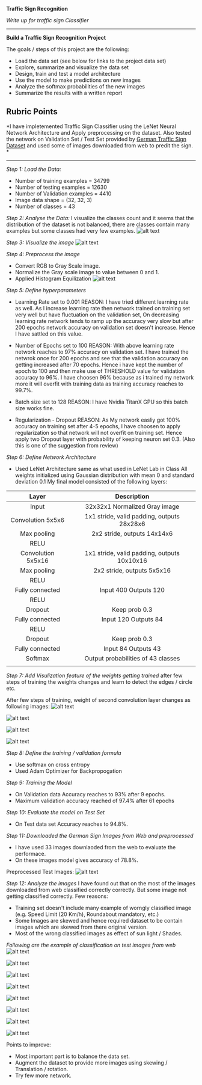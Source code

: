 **Traffic Sign Recognition**

*Write up for traffic sign Classifier*

---

**Build a Traffic Sign Recognition Project**

The goals / steps of this project are the following:
* Load the data set (see below for links to the project data set)
* Explore, summarize and visualize the data set
* Design, train and test a model architecture
* Use the model to make predictions on new images
* Analyze the softmax probabilities of the new images
* Summarize the results with a written report


[//]: # (Image References)

[image1]: ./examples/prediction1.png "Correct Predicted Double Curve"
[image2]: ./examples/prediction2.png "Correct Predicted Keep Left"
[image3]: ./examples/prediction3.png "Wrong Predicted Roundabout mandatory"
[image4]: ./examples/prediction4.png "Correct Predicted Roundabout mandatory"
[image5]: ./examples/prediction5.png "Wrong Predicted Turn left Ahead"
[image6]: ./examples/prediction6.png "Wrong Predicted Childern Crossing"
[image7]: ./examples/prediction7.png "Wrong Predictied 20km/h speed limit"
[image8]: ./examples/prediction8.png "Correct Predictied 20km/h speed limit"
[image9]: ./examples/preprocess.png  "Preprocessed Image"
[image10]: ./examples/sign_classes.png "sign-classes"
[image11]: ./examples/test-images.png "test-images"
[image12]: ./examples/weights.png "Network weight 1"
[image13]: ./examples/weights-2.png "Network weight 2"
[image14]: ./examples/weights-3.png "Network weight 3"
[image15]: ./examples/weights-4.png "Network weight 4"
[image16]: ./examples/image.png "Training Image"


## Rubric Points
*I have impletemented Traffic Sign Classifier using the LeNet Neural Network Architecture and Apply preprocessing on the dataset. Also tested the network on Validation Set / Test Set provided by [German Traffic Sign Dataset](http://benchmark.ini.rub.de/?section=gtsrb&subsection=dataset) and used some of images downloaded from web to predit the sign. *

---
*Step 1: Load the Data:*
* Number of training examples = 34799
* Number of testing examples = 12630
* Number of Validation examples = 4410
* Image data shape = (32, 32, 3)
* Number of classes = 43

*Step 2: Analyse the Data:*
I visualize the classes count and it seems that the distribution of the dataset is not balanced, there are classes contain many examples but some classes had very few examples.
![alt text][image10]

*Step 3: Visualize the image*
![alt text][image16]

*Step 4: Preprocess the image*
* Convert RGB to Gray Scale image.
* Normalize the Gray scale image to value between 0 and 1.
* Applied Histogram Equilization
![alt text][image9]

*Step 5: Define hyperparameters*
* Learning Rate set to 0.001
 REASON: I have tried different learning rate as well. As I increase learning rate then network trained on training set very well but have fluctuation on the validation set, On decreasing learning rate network tends to ramp up the accuracy very slow but after 200 epochs network accuracy on validation set doesn't increase. Hence I have sattled on this value.

* Number of Epochs set to 100
 REASON: With above learning rate network reaches to 97% accuracy on validation set. I have trained the netwrok once for 200 epochs and see that the validation accuracy on getting increased after 70 epochs. Hence i have kept the number of epoch to 100 and then make use of THRESHOLD value for validation accuracy to 96%. I have choosen 96% because as i trained my network more it will overfit with training data as training accuracy reaches to 99.7%.

* Batch size set to 128
REASON: I have Nvidia TitanX GPU so this batch size works fine.

* Regularization - Dropout
REASON: As My network easliy got 100% accuracy on training set after 4-5 epochs, I have choosen to apply regularization so that network will not overfit on training set. Hence apply two Dropout layer with probability of keeping neuron set 0.3. (Also this is one of the suggestion from review)

*Step 6: Define Network Architecture*
* Used LeNet Architecture same as what used in LeNet Lab in Class
All weights initialized using Gaussian distribution with mean 0 and standard deviation 0.1
My final model consisted of the following layers:

| Layer                 |     Description                               |
|:---------------------:|:---------------------------------------------:|
| Input                 | 32x32x1 Normalized Gray image                 |
| Convolution 5x5x6     | 1x1 stride, valid padding, outputs 28x28x6    |
| Max pooling           | 2x2 stride, outputs 14x14x6                   |
| RELU                  |                                               |
| Convolution 5x5x16    | 1x1 stride, valid padding, outputs 10x10x16   |
| Max pooling           | 2x2 stride, outputs 5x5x16                    |
| RELU                  |                                               |
| Fully connected       | Input 400 Outputs 120                         |
| RELU                  |                                               |
| Dropout               | Keep prob 0.3                                 |
| Fully connected       | Input 120 Outputs 84                          |
| RELU                  |                                               |
| Dropout               | Keep prob 0.3                                 |
| Fully connected       | Input 84 Outputs 43                           |
| Softmax               | Output probabilities of 43 classes            |
|                       |                                               |


*Step 7: Add Visulization feature of the weights getting trained*
after few steps of training the weights changes and learn to detect the edges / circle etc.

After few steps of training, weight of second convolution layer changes as following images:
![alt text][image12]

![alt text][image13]

![alt text][image14]

![alt text][image15]

*Step 8: Define the training / validation formula*
* Use softmax on cross entropy
* Used Adam Optimizer for Backpropogation

*Step 9: Training the Model*
* On Validation data Accuracy reaches to 93% after 9 epochs.
* Maximum validation accuracy reached of 97.4% after 61 epochs

*Step 10: Evaluate the model on Test Set*
* On Test data set Accuracy reaches to 94.8%.

*Step 11: Downloaded the German Sign Images from Web and preprocessed*
* I have used 33 images downlaoded from the web to evaluate the performace.
* On these images model gives accuracy of 78.8%.

Preprocessed Test Images:
![alt text][image11]

*Step 12: Analyze the images*
I have found out that on the most of the images downloaded from web classified correctly correctly. But some image not getting classified correctly. Few reasons:
* Training set doesn't include many example of worngly classified image (e.g. Speed Limit (20 Km/h), Roundabout mandatory,  etc.)
* Some Images are skewed and hence required dataset to be contain images which are skewed from there original version.
* Most of the wrong classified images as effect of sun light / Shades.

*Following are the example of classification on test images from web*
![alt text][image1]

![alt text][image2]

![alt text][image3]

![alt text][image4]

![alt text][image5]

![alt text][image6]

![alt text][image7]

![alt text][image8]

Points to improve:
* Most important part is to balance the data set.
* Augment the dataset to provide more images using skewing / Translation / rotation.
* Try few more network.
